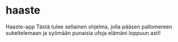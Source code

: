 # haaste
Haaste-app
Tästä tulee sellainen ohjelma, jolla pääsen pallomereen sukeltelemaan ja syömään punaisia ufoja elämäni loppuun asti!
